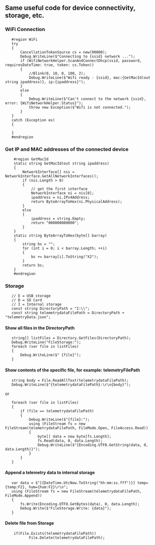<h2>Same useful code for device connectivity, storage, etc.</h2>



<h3>WiFi Connection</h3>

       #region WiFi
       try
       {
           CancellationTokenSource cs = new(90000);
           Debug.WriteLine($"Connecting to {ssid} network ...");
           if (WifiNetworkHelper.ScanAndConnectDhcp(ssid, password, requiresDateTime: true, token: cs.Token))
           {
               //Blink(0, 10, 0, 100, 2);
               Debug.WriteLine($"Wifi ready - {ssid}, mac:{GetMacId(out string ipaddress)}, ip:{ipaddress}");
           }
           else
           {
               Debug.WriteLine($"Can't connect to the network {ssid}, error: {WifiNetworkHelper.Status}");
               throw new Exception($"Wifi is not connected.");
           }
       }
       catch (Exception ex)
       {
      
       }
       #endregion


<h3>Get IP and MAC addresses of the connected device </h3>

        #region GetMacId
        static string GetMacId(out string ipaddress)
        {
            NetworkInterface[] nis = NetworkInterface.GetAllNetworkInterfaces();
            if (nis.Length > 0)
            {
                // get the first interface
                NetworkInterface ni = nis[0];
                ipaddress = ni.IPv4Address;
                return ByteArrayToHex(ni.PhysicalAddress);
            }
            else
            {
                ipaddress = string.Empty;
                return "000000000000";
            }
        }
        static string ByteArrayToHex(byte[] barray)
        {
            string bs = "";
            for (int i = 0; i < barray.Length; ++i)
            {
                bs += barray[i].ToString("X2");
            }
            return bs;
        }
        #endregion

<h3>Storage</h3>


       // E = USB storage
       // D = SD Card
       // I = Internal storage
       const string DirectoryPath = "I:\\";
       const string telemetrydataFilePath = DirectoryPath + "telemetryData.json";

  <h4>Show all files in the DirectoryPath</h4>     

       string[] listFiles = Directory.GetFiles(DirectoryPath);
       Debug.WriteLine("FileStorage:");
       foreach (var file in listFiles)
       {
           Debug.WriteLine($" {file}");
       }

   <h4>Show contents of the specific file, for example: telemetryFilePath</h4>

       string body = File.ReadAllText(telemetrydataFilePath);
       Debug.WriteLine($"{telemetrydataFilePath}:\r\n{body}");

or
       
       foreach (var file in listFiles)
       {
           if (file == telemetrydataFilePath)
           {
               Debug.WriteLine($"{file}:");
               using (FileStream fs = new FileStream(telemetrydataFilePath, FileMode.Open, FileAccess.Read))
               {
                   byte[] data = new byte[fs.Length];
                   fs.Read(data, 0, data.Length);
                   Debug.WriteLine($"{Encoding.UTF8.GetString(data, 0, data.Length)}");
               }
           }
       }

<h4>Append a telemetry data to internal storage</h4>

       var data = $"[{DateTime.UtcNow.ToString("hh:mm:ss.fff")}] temp={temp:F2}, hum={hum:F2}\r\n";
       using (FileStream fs = new FileStream(telemetrydataFilePath, FileMode.Append))
       {
           fs.Write(Encoding.UTF8.GetBytes(data), 0, data.Length);
           Debug.Write($"FileStorage.Write: {data}");
       }


 <h4>Delete file from Storage</h4>

        if(File.Exists(telemetrydataFilePath))
               File.Delete(telemetrydataFilePath);
        






















       
